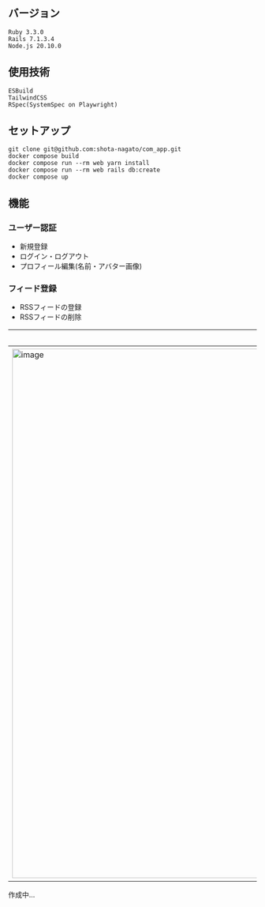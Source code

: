 ## バージョン
```
Ruby 3.3.0
Rails 7.1.3.4
Node.js 20.10.0
```

## 使用技術
```
ESBuild
TailwindCSS
RSpec(SystemSpec on Playwright)
```


## セットアップ
```
git clone git@github.com:shota-nagato/com_app.git
docker compose build
docker compose run --rm web yarn install
docker compose run --rm web rails db:create
docker compose up
```

## 機能

### ユーザー認証
- 新規登録
- ログイン・ログアウト
- プロフィール編集(名前・アバター画像)

### フィード登録
- RSSフィードの登録
- RSSフィードの削除

| 一覧 | 作成 |
| ---- | ---- |
| <img width="1072" alt="image" src="https://github.com/user-attachments/assets/df5d567b-1b48-443d-94b4-b4bf7a851910"> | <img width="1077" alt="image" src="https://github.com/user-attachments/assets/5812e4fd-5d48-4edb-b682-0f5e13cff244"> |

作成中...

